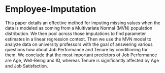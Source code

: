 # Employee-Imputation

This paper details an effective method for imputing missing values when the data is modeled as coming from a Multivariate Normal (MVN) population distribution. We then pool across those imputations to ﬁnd parameter estimates in a linear regression context. Then we use the MVN model to analyze data on university professors with the goal of answering various questions how about Job Performance and Tenure by conditioning for them. We conclude that the most important predictors of Job Performance are Age, Well-Being and IQ, whereas Tenure is signiﬁcantly affected by Age and Job Satisfaction.
